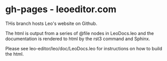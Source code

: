 # gh-pages - leoeditor.com

THis branch hosts Leo's website on Github. 

The html is output from a series of @file nodes in LeoDocs.leo and the documentation is rendered to html by the rst3 command and Sphinx.

Please see leo-editor/leo/doc/LeoDocs.leo for instructions on how to build the html.
